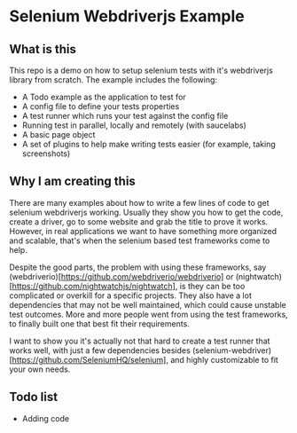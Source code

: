 # Selenium Webdriverjs Example

## What is this
This repo is a demo on how to setup selenium tests with it's webdriverjs library from scratch. The example includes the following:

- A Todo example as the application to test for
- A config file to define your tests properties
- A test runner which runs your test against the config file
- Running test in parallel, locally and remotely (with saucelabs)
- A basic page object
- A set of plugins to help make writing tests easier (for example, taking screenshots)


## Why I am creating this
There are many examples about how to write a few lines of code to get selenium webdriverjs working. Usually they show you how to get the code, create a driver, go to some website and grab the title to prove it works. However, in real applications we want to have something more organized and scalable, that's when the selenium based test frameworks come to help. 

Despite the good parts, the problem with using these frameworks, say (webdriverio)[https://github.com/webdriverio/webdriverio] or (nightwatch)[https://github.com/nightwatchjs/nightwatch], is they can be too complicated or overkill for a specific projects. They also have a lot dependencies that may not be well maintained, which could cause unstable test outcomes. More and more people went from using the test frameworks, to finally built one that best fit their requirements.

I want to show you it's actually not that hard to create a test runner that works well, with just a few dependencies besides (selenium-webdriver)[https://github.com/SeleniumHQ/selenium], and highly customizable to fit your own needs.


## Todo list
- Adding code